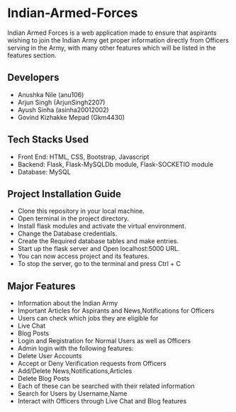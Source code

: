 # Indian-Armed-Forces
Indian Armed Forces is a web application made to ensure that aspirants wishing to join the Indian Army get proper information directly from Officers serving in the Army, with many other features which will be listed in the features section.

<h2>Developers</h2>

 - Anushka Nile (anu106)
 - Arjun Singh (ArjunSingh2207)
 - Ayush Sinha (asinha20012002)
 - Govind Kizhakke Mepad (Gkm4430)

<h2>Tech Stacks Used</h2>

 - Front End: HTML, CSS, Bootstrap, Javascript
 - Backend: Flask, Flask-MySQLDb module, Flask-SOCKETIO module
 - Database: MySQL

<h2>Project Installation Guide</h2>

 - Clone this repository in your local machine.
 - Open terminal in the project directory.
 - Install flask modules and activate the virtual environment.
 - Change the Database credentials.
 - Create the Required database tables and make entries.
 - Start up the flask server and Open localhost:5000 URL.
 - You can now access project and its features.
 - To stop the server, go to the terminal and press Ctrl + C 

<h2>Major Features</h2>

 - Information about the Indian Army
 - Important Articles for Aspirants and News,Notifications for Officers
 - Users can check which jobs they are eligible for
 - Live Chat
 - Blog Posts
 - Login and Registration for Normal Users as well as Officers
 - Admin login with the following features:
  - Delete User Accounts
  - Accept or Deny Verification requests from Officers
  - Add/Delete News,Notifications,Articles
  - Delete Blog Posts
 - Each of these can be searched with their related information
 - Search for Users by Username,Name
 - Interact with Officers through Live Chat and Blog features
